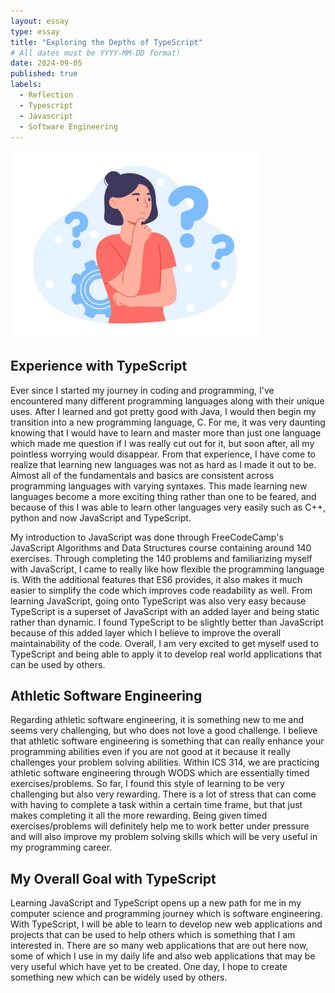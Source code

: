 ```yaml
---
layout: essay
type: essay
title: "Exploring the Depths of TypeScript"
# All dates must be YYYY-MM-DD format!
date: 2024-09-05
published: true
labels:
  - Reflection
  - Typescript
  - Javascript
  - Software Engineering
---
```


<img width="400px" class="rounded float-start pe-4" src="../img/Reflection.jpg">

## Experience with TypeScript

Ever since I started my journey in coding and programming, I've encountered many different programming languages along with their unique uses. After I learned and got pretty good with Java, I would then begin my transition into a new programming language, C. For me, it was very daunting knowing that I would have to learn and master more than just one language which made me question if I was really cut out for it, but soon after, all my pointless worrying would disappear. From that experience, I have come to realize that learning new languages was not as hard as I made it out to be. Almost all of the fundamentals and basics are consistent across programming languages with varying syntaxes. This made learning new languages become a more exciting thing rather than one to be feared, and because of this I was able to learn other languages very easily such as C++, python and now JavaScript and TypeScript. 

My introduction to JavaScript was done through FreeCodeCamp's JavaScript Algorithms and Data Structures course containing around 140 exercises. Through completing the 140 problems and familiarizing myself with JavaScript, I came to really like how flexible the programming language is. With the additional features that ES6 provides, it also makes it much easier to simplify the code which improves code readability as well. From learning JavaScript, going onto TypeScript was also very easy because TypeScript is a superset of JavaScript with an added layer and being static rather than dynamic. I found TypeScript to be slightly better than JavaScript because of this added layer which I believe to improve the overall maintainability of the code. Overall, I am very excited to get myself used to TypeScript and being able to apply it to develop real world applications that can be used by others. 

## Athletic Software Engineering

Regarding athletic software engineering, it is something new to me and seems very challenging, but who does not love a good challenge. I believe that athletic software engineering is something that can really enhance your programming abilities even if you are not good at it because it really challenges your problem solving abilities. Within ICS 314, we are practicing athletic software engineering through WODS which are essentially timed exercises/problems. So far, I found this style of learning to be very challenging but also very rewarding. There is a lot of stress that can come with having to complete a task within a certain time frame, but that just makes completing it all the more rewarding. Being given timed exercises/problems will definitely help me to work better under pressure and will also improve my problem solving skills which will be very useful in my programming career. 

## My Overall Goal with TypeScript

Learning JavaScript and TypeScript opens up a new path for me in my computer science and programming journey which is software engineering. With TypeScript, I will be able to learn to develop new web applications and projects that can be used to help others which is something that I am interested in. There are so many web applications that are out here now, some of which I use in my daily life and also web applications that may be very useful which have yet to be created. One day, I hope to create something new which can be widely used by others.



